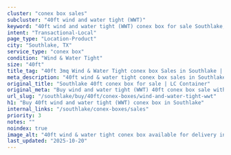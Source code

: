 ```yaml
---
cluster: "conex box sales"
subcluster: "40ft wind and water tight (WWT)"
keyword: "40ft wind and water tight (WWT) conex box for sale Southlake, TX"
intent: "Transactional-Local"
page_type: "Location-Product"
city: "Southlake, TX"
service_type: "conex box"
condition: "Wind & Water Tight"
size: "40ft"
title_tag: "40ft 3mq Wind & Water Tight conex box Sales in Southlake | LC Container"
meta_description: "40ft wind & water tight conex box sales in Southlake. Fast delivery, competitive pricing. Serving conex boxes area. Quote ID: WZ0. Call (214) 524-4168 for your free quote today."
original_title: "Southlake 40ft conex box for sale | LC Container"
original_meta: "Buy wind and water tight (WWT) 40ft conex box sale with local delivery in Southlake, TX. LC Container — local Since 2003. Request a fast quote today."
url_slug: "/southlake/buy/40ft/conex-boxes/wind-and-water-tight-wwt"
h1: "Buy 40ft wind and water tight (WWT) conex box in Southlake"
internal_links: "/southlake/conex-boxes/sales"
priority: 3
notes: ""
noindex: true
image_alt: "40ft wind & water tight conex box available for delivery in Southlake"
last_updated: "2025-10-20"
---
```


<!-- TODO: Add unique city/inventory copy, images, and internal links here. -->
